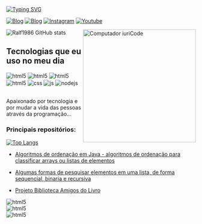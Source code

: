 [![Typing SVG](https://readme-typing-svg.demolab.com/?lines=Ola!+eu+sou+o+Ralf;E+estudo+ADS+na+Feevale)](https://git.io/typing-svg)

[![Blog](https://img.shields.io/badge/LinkedIn-0077B5?style=for-the-badge&logo=linkedin&logoColor=white/)](https://www.linkedin.com/in/ralf1986)
[![Blog](https://img.shields.io/badge/Gmail-D14836?style=for-the-badge&logo=gmail&logoColor=white/)](ralfsantos.oliveira@gmail.com)
[![Instagram](https://img.shields.io/badge/Instagram-E4405F?style=for-the-badge&logo=instagram&logoColor=white)](https://www.instagram.com/ralf_shum4cher/)
[![Youtube](https://img.shields.io/badge/YouTube-FF0000?style=for-the-badge&logo=youtube&logoColor=white)](https://www.youtube.com/channel/UC2YghKkXmsa0ZaFfYK5Ppew)

<img src="https://raw.githubusercontent.com/MicaelliMedeiros/micaellimedeiros/master/image/computer-illustration.png" min-width="200px" max-width="200px" width="300px" align="right" alt="Computador iuriCode">

![Ralf1986 GitHub stats](https://github-readme-stats.vercel.app/api?username=Ralf1986&theme=transparent&count_private=true)



## Tecnologias que eu uso no meu dia

<div style="display: inline_block">
  <img align="center" alt="html5" src="https://img.shields.io/badge/Java-ED8B00?style=for-the-badge&logo=openjdk&logoColor=white" />
  <img align="center" alt="html5" src="https://img.shields.io/badge/Spring-6DB33F?style=for-the-badge&logo=spring&logoColor=white" />
  <img align="center" alt="html5" src="https://img.shields.io/badge/PostgreSQL-316192?style=for-the-badge&logo=postgresql&logoColor=white" />
  <img align="center" alt="html5" src="https://img.shields.io/badge/HTML5-E34F26?style=for-the-badge&logo=html5&logoColor=white" />
  <img align="center" alt="css" src="https://img.shields.io/badge/CSS3-1572B6?style=for-the-badge&logo=css3&logoColor=white" />
  <img align="center" alt="js" src="https://img.shields.io/badge/JavaScript-F7DF1E?style=for-the-badge&logo=javascript&logoColor=black" />
  <img align="center" alt="nodejs" src="https://img.shields.io/badge/GIT-E44C30?style=for-the-badge&logo=git&logoColor=white" />
</div><br/>




Apaixonado por tecnologia e por mudar a vida das pessoas através da programação...

### Principais repositórios:

[![Top Langs](https://github-readme-stats.vercel.app/api/top-langs/?username=Ralf1986)](https://github.com/anuraghazra/github-readme-stats)

- [Algoritmos de ordenação em Java - algoritmos de ordenação para classificar arrays ou listas de elementos](https://github.com/Ralf1986/AlgoritmoDeOrdenacaoJava)<br/>

- [Algumas formas de pesquisar elementos em uma lista, de forma sequencial, binaria e recursiva](https://github.com/Ralf1986/Pesquisa_em_java/tree/main)<br/>

- [Projeto Biblioteca Amigos do Livro](https://github.com/Ralf1986/Projeto-Biblioteca-Comunitaria/tree/main)<br/>


<div style="display: inline_block">
  <img align="center" alt="html5" src="https://img.shields.io/badge/Eclipse-2C2255?style=for-the-badge&logo=eclipse&logoColor=white" />

<div style="display: inline_block">
  <img align="center" alt="html5" src="https://img.shields.io/badge/IntelliJ_IDEA-000000.svg?style=for-the-badge&logo=intellij-idea&logoColor=white" />


  <div style="display: inline_block">
  <img align="center" alt="html5" src="https://img.shields.io/badge/Visual_Studio_Code-0078D4?style=for-the-badge&logo=visual%20studio%20code&logoColor=white" />

